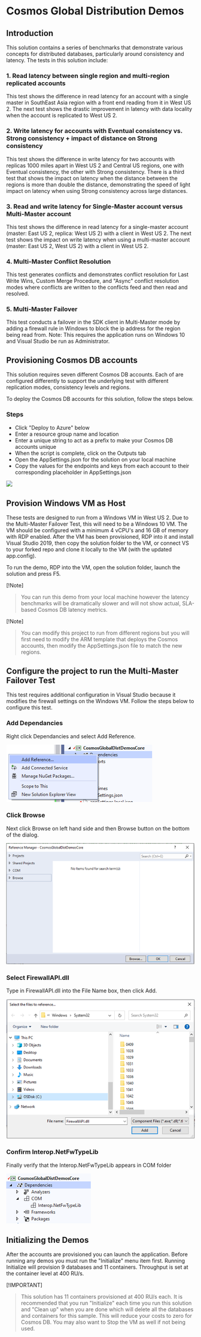 # Cosmos Global Distribution Demos

## Introduction

This solution contains a series of benchmarks that demonstrate various concepts for distributed databases, particularly around 
consistency and latency. The tests in this solution include:

### 1. Read latency between single region and multi-region replicated accounts

This test shows the difference in read latency for an account with a single master in SouthEast Asia region with a front end 
reading from it in West US 2. The next test shows the drastic improvement in latency with data locality when the account is 
replicated to West US 2.

### 2. Write latency for accounts with Eventual consistency vs. Strong consistency + impact of distance on Strong consistency

This test shows the difference in write latency for two accounts with replicas 1000 miles apart in West US 2 and Central US regions,
one with Eventual consistency, the other with Strong consistency. There is a third test that shows the impact on latency when the 
distance between the regions is more than double the distance, demonstrating the speed of light impact on latency when using Strong 
consistency across large distances.

### 3. Read and write latency for Single-Master account versus Multi-Master account

This test shows the difference in read latency for a single-master account (master: East US 2, replica: West US 2) with a client in 
West US 2. The next test shows the impact on write latency when using a multi-master account (master: East US 2, West US 2) with 
a client in West US 2.

### 4. Multi-Master Conflict Resolution

This test generates conflicts and demonstrates conflict resolution for Last Write Wins, Custom Merge Procedure, and "Async" conflict 
resolution modes where conflicts are written to the conflicts feed and then read and resolved.

### 5. Multi-Master Failover

This test conducts a failover in the SDK client in Multi-Master mode by adding a firewall rule in Windows to block the ip address for 
the region being read from. Note: This requires the application runs on Windows 10 and Visual Studio be run as Administrator.

## Provisioning Cosmos DB accounts

This solution requires seven different Cosmos DB accounts. Each of are configured differently to support the underlying test with 
different replication modes, consistency levels and regions.

To deploy the Cosmos DB accounts for this solution, follow the steps below.

### Steps

- Click "Deploy to Azure" below
- Enter a resource group name and location
- Enter a unique string to act as a prefix to make your Cosmos DB accounts unique
- When the script is complete, click on the Outputs tab
- Open the AppSettings.json for the solution on your local machine
- Copy the values for the endpoints and keys from each account to their corresponding placeholder in AppSettings.json

<a href="https://portal.azure.com/#create/Microsoft.Template/uri/https%3A%2F%2Fraw.githubusercontent.com%2Fmarkjbrown%2Fcosmos-global-distribution-demos%2Fmaster%2FCosmosGlobalDistDemos%2Fazuredeploy.json" target="_blank">
    <img src="http://azuredeploy.net/deploybutton.png"/>
</a>

## Provision Windows VM as Host

These tests are designed to run from a Windows VM in West US 2. Due to the Multi-Master Failover Test, this will need to be a Windows 10 VM.
The VM should be configured with a minimum 4 vCPU's and 16 GB of memory with RDP enabled. After the VM has been provisioned, RDP into it 
and install Visual Studio 2019, then copy the solution folder to the VM, or connect VS to your forked repo and clone it locally to the 
VM (with the updated app.config).

To run the demo, RDP into the VM, open the solution folder, launch the solution and press F5.

[!Note]
> You can run this demo from your local machine however the latency benchmarks will be dramatically slower and will not show actual, 
SLA-based Cosmos DB latency metrics.

[!Note]
> You can modify this project to run from different regions but you will first need to modify the ARM template that deploys the Cosmos 
accounts, then modify the AppSettings.json file to match the new regions.

## Configure the project to run the Multi-Master Failover Test

This test requires additional configuration in Visual Studio because it modifies the firewall settings on the Windows VM. Follow the 
steps below to configure this test.

### Add Dependancies

Right click Dependancies and select Add Reference.

![Dependancies Pane](./CosmosGlobalDistDemos/assets/AddRef1.PNG)

### Click Browse

Next click Browse on left hand side and then Browse button on the bottom of the dialog.

![Browse](./CosmosGlobalDistDemos/assets/AddRef2.PNG)

### Select FirewallAPI.dll

Type in FirewallAPI.dll into the File Name box, then click Add.

![Add](./CosmosGlobalDistDemos/assets/AddRef3.PNG)

### Confirm Interop.NetFwTypeLib

Finally verify that the Interop.NetFwTypeLib appears in COM folder

![Verify](./CosmosGlobalDistDemos/assets/AddRef4.PNG)

## Initializing the Demos

After the accounts are provisioned you can launch the application. Before running any demos you must run the "Initialize" menu item first.
Running Initialize will provision 9 databases and 11 containers. Throughput is set at the container level at 400 RU/s.

[!IMPORTANT]
> This solution has 11 containers provisioned at 400 RU/s each. It is recommended that you run "Initialize" each time you run this 
solution and "Clean up" when you are done which will delete all the databases and containers for this sample. This will reduce your 
costs to zero for Cosmos DB. You may also want to Stop the VM as well if not being used.
